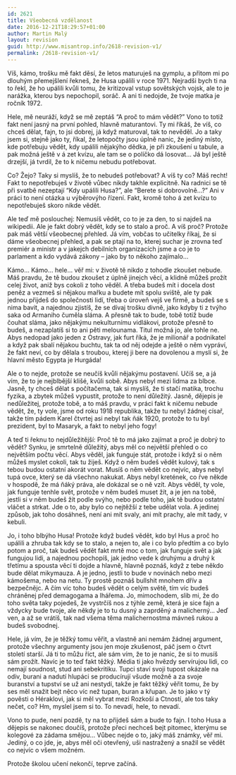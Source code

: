 ```yaml
---
id: 2621
title: Všeobecná vzdělanost
date: 2016-12-21T18:29:57+01:00
author: Martin Malý
layout: revision
guid: http://www.misantrop.info/2618-revision-v1/
permalink: /2618-revision-v1/
---
```

<span style="font-weight: 400;">Víš, kámo, trošku mě fakt děsí, že letos maturuješ na gymplu, a přitom mi po dlouhým přemejšlení řekneš, že Husa upálili v roce 1971. Nejradši bych ti na to řekl, že ho upálili kvůli tomu, že kritizoval vstup sovětských vojsk, ale to je narážka, kterou bys nepochopil, soráč. A ani ti nedojde, že tvoje matka je ročník 1972.</span>

<span style="font-weight: 400;">Hele, mě neuráží, když se mě zeptáš “A proč to mám vědět?” Vono to totiž fakt není jasný na první pohled, hlavně maturantovi. Ty mi říkáš, že víš, co chceš dělat, fajn, to jsi dobrej, já když maturoval, tak to nevěděl. Jo a taky jsem si, stejně jako ty, říkal, že letopočty jsou úplně nanic, že jediný místo, kde potřebuju vědět, kdy upálili nějakýho dědka, je při zkoušení u tabule, a pak možná ještě v á zet kvízu, ale tam se o políčko dá losovat… Já byl ještě drzejší, já tvrdil, že to k ničemu nebudu potřebovat.</span>

<span style="font-weight: 400;">Co? Žejo? Taky si myslíš, že to nebudeš potřebovat? A víš ty co? Máš recht! Fakt to nepotřebuješ v životě vůbec nikdy takhle explicitně. Na radnici se tě při svatbě nezeptají “Kdy upálili Husa?”, ale “Berete si dobrovolně…?” Ani v práci to není otázka u výběrovýho řízení. Fakt, kromě toho á zet kvízu to nepotřebuješ skoro nikde vědět. </span>

<span style="font-weight: 400;">Ale teď mě poslouchej: Nemusíš vědět, co to je za den, to si najdeš na wikipedii. Ale je fakt dobrý vědět, kdy se to stalo a proč. A víš proč? Protože pak máš větší všeobecnej přehled. Já vím, vobčas to učitelky říkaj, že si dáme všeobecnej přehled, a pak se ptají na to, kterej suchar je zrovna teď premiér a ministr a v jakejch debilních organizacích jsme a co je to parlament a kdo vydává zákony &#8211; jako by to někoho zajímalo…</span>

<span style="font-weight: 400;">Kámo… Kámo… hele… věř mi: v životě tě nikdo z tohodle zkoušet nebude. Máš pravdu, že tě budou zkoušet z úplně jinejch věcí, a klidně můžeš prožít celej život, aniž bys cokoli z toho věděl. A třeba budeš mít i docela dost peněz a vezmeš si nějakou mařku a budete mít spolu sviště, ale ty pak jednou přijdeš do společnosti lidí, třeba o úroveň vejš ve firmě, a budeš se s nima bavit, a najednou zjistíš, že se dívaj trošku divně, jako kdyby ti z tvýho saka od Armaniho čuměla sláma. A přesně tak to bude, tobě totiž bude čouhat sláma, jako nějakýmu nekulturnímu vidlákovi, protože přesně to budeš, a nezaplatíš si to ani pěti melounama. Titul možná jo, ale tohle ne. Abys nedopad jako jeden z Ostravy, jak furt říká, že je milionář a podnikatel a když pak sbalí nějakou buchtu, tak ta od něj odejde a ještě o něm vypráví, že fakt neví, co by dělala s troubou, kterej ji bere na dovolenou a myslí si, že hlavní město Egypta je Hurgáda!</span>

<span style="font-weight: 400;">Ale o to nejde, protože se neučíš kvůli nějakýmu postavení. Učíš se, a já vím, že to je nejblbější klišé, kvůli sobě. Abys nebyl mezi lidma za blbce. Jasně, ty chceš dělat s počítačema, tak si myslíš, že ti stačí matika, trochu fyzika, a zbytek můžeš vypustit, protože to není důležitý. Jasně, dějepis je nedůležitej, protože tobě, a to máš pravdu, v práci fakt k ničemu nebude vědět, že, ty vole, jsme od roku 1918 republika, takže tu nebyl žádnej císař, takže tím pádem Karel čtvrtej asi nebyl tak ňák 1920, protože to tu byl prezident, byl to Masaryk, a fakt to nebyl jeho fogy!</span>

<span style="font-weight: 400;">A teď ti řeknu to nejdůležitější: Proč tě to má jako zajímat a proč je dobrý to vědět? Synku, je smrtelně důležitý, abys měl co největší přehled o co největším počtu věcí. Abys věděl, jak funguje stát, protože i když si o něm můžeš myslet cokoli, tak tu žiješ. Když o něm budeš vědět kulový, tak s tebou budou ostatní akorát vorat. Musíš o něm vědět co nejvíc, abys nebyl tupá ovce, který se dá všechno nakukat. Abys nebyl kretének, co řve někde v hospodě, že má ňáký práva, ale dokázal se o ně vzít. Abys věděl, ty vole, jak funguje tenhle svět, protože v něm budeš muset žít, a je jen na tobě, jestli si v něm budeš žít podle svýho, nebo podle toho, jak tě budou ostatní vláčet a strkat. Jde o to, aby bylo co nejtěžší z tebe udělat vola. A jedinej způsob, jak toho dosáhneš, není ani mít svaly, ani mít prachy, ale mít tady, v kebuli.</span>

<span style="font-weight: 400;">Jo, i toho blbýho Husa! Protože když budeš vědět, kdo byl Hus a proč ho upálili a zhruba tak kdy se to stalo, a nejen to, ale i co bylo předtím a co bylo potom a proč, tak budeš vědět fakt mrtě moc o tom, jak funguje svět a jak fungujou lidi, a najednou pochopíš, jak jedno vede k druhýmu a druhý k třetímu a spousta věcí ti dojde a hlavně, hlavně poznáš, když z tebe někdo bude dělat mikymauza. A je jedno, jestli to bude v novinách nebo mezi kámošema, nebo na netu. Ty prostě poznáš bullshit mnohem dřív a bezpečnějc. A čím víc toho budeš vědět o celým světě, tím víc budeš chráněnej před demagogama a lhářema. Jo, mimochodem, slib mi, že do toho světa taky pojedeš, že vystrčíš nos z týhle země, která je sice fajn a vždycky bude tvoje, ale někdy je to tu dusný a zaprděný a malicherný… Jeď ven, a až se vrátíš, tak nad všema těma malichernostma mávneš rukou a budeš svobodnej.</span>

<span style="font-weight: 400;">Hele, já vím, že je těžký tomu věřit, a vlastně ani nemám žádnej argument, protože všechny argumenty jsou jen moje zkušenost, páč jsem o čtvrt století starší. Já ti to můžu říct, ale sám vím, že to je nanic, že si to musíš sám prožít. Navíc je to teď fakt těžký. Média ti jako hvězdy servírujou lidi, co nemají soudnost, stud ani sebekritiku. Tupci staví svoji tupost okázale na odiv, burani a nadutí hlupáci se producírují všude možně a za svoje buranství a tupství se už ani nestydí, takže je fakt těžký věřit tomu, že by ses měl snažit bejt něco víc než tupan, buran a křupan. Je to jako v tý pověsti o Héraklovi, jak si měl vybrat mezi Rozkoší a Ctností, ale tos taky nečet, co? Hm, myslel jsem si to. To nevadí, hele, to nevadí.</span>

<span style="font-weight: 400;">Vono to pude, není pozdě, ty na to přijdeš sám a bude to fajn. I toho Husa a dějepis se nakonec doučíš, protože přeci nechceš bejt pitomec, kterýmu se kolegové za zádama smějou… Vůbec nejde o to, jaký máš známky, věř mi. Jediný, o co jde, je, abys měl oči otevřený, uši nastražený a snažil se vědět co nejvíc o všem možném. </span>

<span style="font-weight: 400;">Protože školou učení nekončí, teprve začíná.</span>